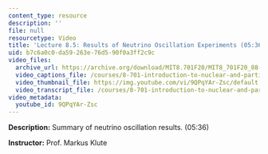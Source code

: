 ```yaml
---
content_type: resource
description: ''
file: null
resourcetype: Video
title: 'Lecture 8.5: Results of Neutrino Oscillation Experiments (05:36)'
uid: b7c6a0c0-da59-263e-76d5-90f0a3ff2c9c
video_files:
  archive_url: https://archive.org/download/MIT8.701F20/MIT8_701F20_08-05_results_300k.mp4
  video_captions_file: /courses/8-701-introduction-to-nuclear-and-particle-physics-fall-2020/ecdb04d3547c577581198057aa332ace_9QPqYAr-Zsc.vtt
  video_thumbnail_file: https://img.youtube.com/vi/9QPqYAr-Zsc/default.jpg
  video_transcript_file: /courses/8-701-introduction-to-nuclear-and-particle-physics-fall-2020/e0c43345709c1e799efd2238d7d41a77_9QPqYAr-Zsc.pdf
video_metadata:
  youtube_id: 9QPqYAr-Zsc
---
```


**Description:** Summary of neutrino oscillation results. (05:36)

**Instructor:** Prof. Markus Klute